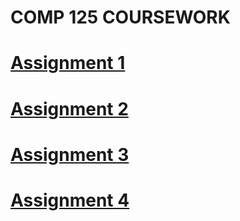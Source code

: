 # COMP 125 COURSEWORK

# [Assignment 1](Assignment01)
# [Assignment 2](Assignment02)
# [Assignment 3](Assignment03)
# [Assignment 4](Assignment04)
